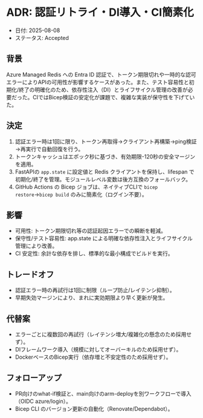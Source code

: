 # ADR: 認証リトライ・DI導入・CI簡素化

- 日付: 2025-08-08
- ステータス: Accepted

## 背景
Azure Managed Redis への Entra ID 認証で、トークン期限切れや一時的な認可エラーによりAPIの可用性が影響するケースがあった。また、テスト容易性と初期化/終了の明確化のため、依存性注入（DI）とライフサイクル管理の改善が必要だった。CIではBicep検証の安定化が課題で、複雑な実装が保守性を下げていた。

## 決定
1. 認証エラー時は1回に限り、トークン再取得→クライアント再構築→ping検証→再実行で自動回復を行う。
2. トークンキャッシュはエポック秒に基づき、有効期限-120秒の安全マージンを適用。
3. FastAPIの `app.state` に設定値と Redis クライアントを保持し、lifespan で初期化/終了を管理。モジュールレベル変数は後方互換のフォールバック。
4. GitHub Actions の Bicep ジョブは、ネイティブCLIで `bicep restore`→`bicep build` のみに簡素化（ログイン不要）。

## 影響
- 可用性: トークン期限切れ等の認証起因エラーでの瞬断を軽減。
- 保守性/テスト容易性: app.state による明確な依存性注入とライフサイクル管理により改善。
- CI 安定性: 余計な依存を排し、標準的な最小構成でビルドを実行。

## トレードオフ
- 認証エラー時の再試行は1回に制限（ループ防止/レイテンシ抑制）。
- 早期失効マージンにより、まれに実効期限より早く更新が発生。

## 代替案
- エラーごとに複数回の再試行（レイテンシ増大/複雑化の懸念のため採用せず）。
- DIフレームワーク導入（規模に対してオーバーキルのため採用せず）。
- DockerベースのBicep実行（依存増と不安定性のため採用せず）。

## フォローアップ
- PR向けのwhat-if検証と、main向けのarm-deployを別ワークフローで導入（OIDC azure/login）。
- Bicep CLI のバージョン更新の自動化（Renovate/Dependabot）。
